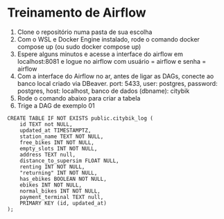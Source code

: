 # Treinamento de Airflow

1. Clone o repositório numa pasta de sua escolha
2. Com o WSL e Docker Engine instalado, rode o comando docker compose up (ou sudo docker compose up)
3. Espere alguns minutos e acesse a interface do airflow em localhost:8081 e logue no airflow com usuário = airflow e senha = airflow
4. Com a interface do Airflow no ar, antes de ligar as DAGs, conecte ao banco local criado via DBeaver. port: 5433, user: postgres, password: postgres, host: localhost, banco de dados (dbname): citybik
5. Rode o comando abaixo para criar a tabela
6. Trige a DAG de exemplo 01

```
CREATE TABLE IF NOT EXISTS public.citybik_log (
    id TEXT not NULL,
    updated_at TIMESTAMPTZ,
    station_name TEXT NOT NULL,
    free_bikes INT NOT NULL,
    empty_slots INT NOT NULL,
    address TEXT null,
    distance_to_supersim FLOAT NULL,
    renting INT NOT NULL,
    "returning" INT NOT NULL,
    has_ebikes BOOLEAN NOT NULL,
    ebikes INT NOT NULL,
    normal_bikes INT NOT NULL,
    payment_terminal TEXT null,
    PRIMARY KEY (id, updated_at)
);
```
